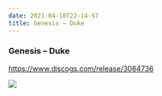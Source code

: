 ```yaml
---
date: 2021-04-10T22-14-57
title: Genesis – Duke
---
```

### Genesis – Duke
https://www.discogs.com/release/3064736

![](dayone-moment://A55B9B43EEC14B2E8DDB31D8AE732C7E)
